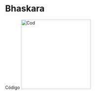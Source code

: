# Bhaskara
Código
<img width="226" alt="Cod" src="https://github.com/MagyoDev/Bhaskara_simples.py/assets/135189804/11277caf-4ce4-4d4c-a41d-5649a203c069">
